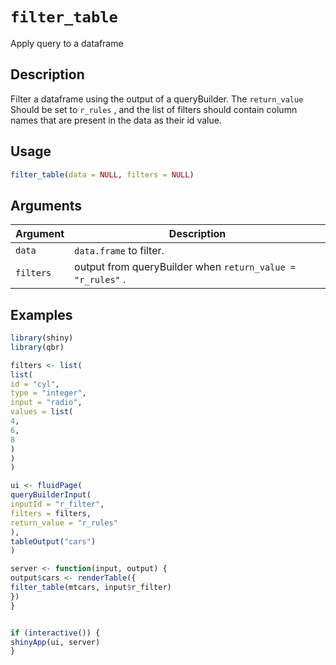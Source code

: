 # `filter_table`

Apply query to a dataframe


## Description

Filter a dataframe using the output of a queryBuilder. The `return_value` 
 Should be set to `r_rules` , and the list of filters should contain column names
 that are present in the data as their id value.


## Usage

```r
filter_table(data = NULL, filters = NULL)
```


## Arguments

Argument      |Description
------------- |----------------
`data`     |     `data.frame` to filter.
`filters`     |     output from queryBuilder when `return_value = "r_rules"` .


## Examples

```r
library(shiny)
library(qbr)

filters <- list(
list(
id = "cyl",
type = "integer",
input = "radio",
values = list(
4,
6,
8
)
)
)

ui <- fluidPage(
queryBuilderInput(
inputId = "r_filter",
filters = filters,
return_value = "r_rules"
),
tableOutput("cars")
)

server <- function(input, output) {
output$cars <- renderTable({
filter_table(mtcars, input$r_filter)
})
}


if (interactive()) {
shinyApp(ui, server)
}
```


